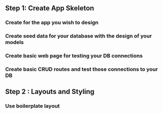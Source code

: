 ## Step 1: Create App Skeleton
### Create for the app you wish to design
### Create seed data for your database with the design of your models
### Create basic web page for testing your DB connections
### Create basic CRUD routes and test those connections to your DB

## Step 2 : Layouts and Styling
### Use boilerplate layout

